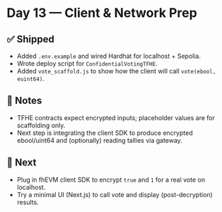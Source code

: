 # Day 13 — Client & Network Prep

## ✅ Shipped
- Added `.env.example` and wired Hardhat for localhost + Sepolia.
- Wrote deploy script for `ConfidentialVotingTFHE`.
- Added `vote_scaffold.js` to show how the client will call `vote(ebool, euint64)`.

## 🧠 Notes
- TFHE contracts expect encrypted inputs; placeholder values are for scaffolding only.
- Next step is integrating the client SDK to produce encrypted ebool/uint64 and (optionally) reading tallies via gateway.

## 🎯 Next
- Plug in fhEVM client SDK to encrypt `true` and `1` for a real vote on localhost.
- Try a minimal UI (Next.js) to call vote and display (post-decryption) results.
